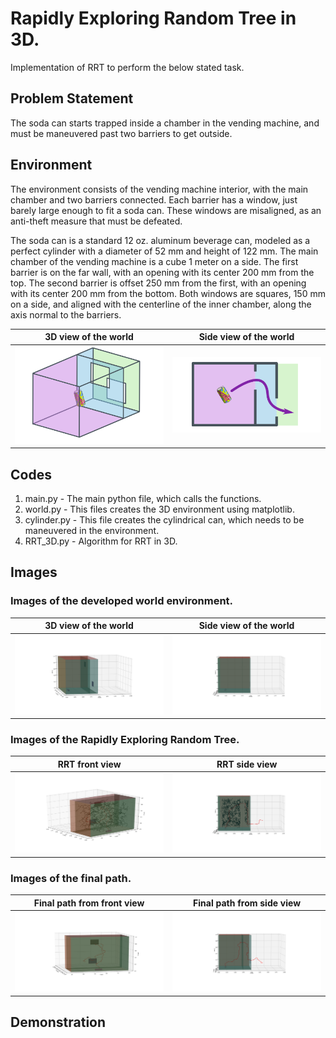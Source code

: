 
# Rapidly Exploring Random Tree in 3D.

Implementation of RRT to perform the below stated task.


## Problem Statement

The soda can starts trapped inside a chamber in the vending machine, and must be maneuvered past
two barriers to get outside.
## Environment

The environment consists of the vending machine interior, with the main chamber and two barriers
connected. Each barrier has a window, just barely large enough to fit a soda can. These windows
are misaligned, as an anti-theft measure that must be defeated.

The soda can is a standard 12 oz. aluminum beverage can, modeled as a perfect cylinder with
a diameter of 52 mm and height of 122 mm. The main chamber of the vending machine is a cube 1
meter on a side. The first barrier is on the far wall, with an opening with its center 200 mm from
the top. The second barrier is offset 250 mm from the first, with an opening with its center 200 mm
from the bottom. Both windows are squares, 150 mm on a side, and aligned with the centerline of
the inner chamber, along the axis normal to the barriers.


3D view of the world                      |  Side view of the world
:----------------------------------------:|:-------------------------:
<img src="images/world.png" width="360">  |  <img src="images/world_1.png" width="360">

## Codes
1. main.py     - The main python file, which calls the functions.
2. world.py    - This files creates the 3D environment using matplotlib.
3. cylinder.py - This file creates the cylindrical can, which needs to be maneuvered in the environment.
4. RRT_3D.py   - Algorithm for RRT in 3D.

## Images
### Images of the developed world environment.

3D view of the world                                 |  Side view of the world
:---------------------------------------------------:|:-------------------------:
<img src="images/world_cross_view.png" width="480">  |  <img src="images/world_side_view.png" width="480">

### Images of the Rapidly Exploring Random Tree.

RRT front view                                       |  RRT side view 
:---------------------------------------------------:|:-------------------------:
<img src="images/RRT_front_view.png" width="480">    |  <img src="images/RRT_side_view.png" width="480">

### Images of the final path.

Final path from front view                           |  Final path from side view 
:---------------------------------------------------:|:-------------------------:
<img src="images/path_front_view.png" width="480">    |  <img src="images/path_side_view.png" width="480">

## Demonstration
